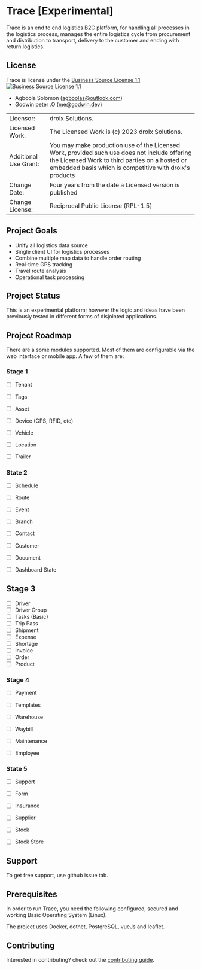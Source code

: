# Trace [Experimental]

Trace is an end to end logistics B2C platform, for handling all processes in the logistics process,
manages the entire logistics cycle from procurement and distribution to transport,
delivery to the customer and ending with return logistics.

## License

Trace is license under the [Business Source License 1.1](./LICENSE.md) [![Business Source License 1.1](https://img.shields.io/badge/license-BSL--1.1-blue.svg?style=flat-square)](./LICENSE.md)

- Agboola Solomon ([agboolas@outlook.com](mailto:agboolas@outlook.com))
- Godwin peter .O ([me@godwin.dev](mailto:me@godwin.dev))

|                       |                                                                                                                                                                                                           |
| --------------------- |-----------------------------------------------------------------------------------------------------------------------------------------------------------------------------------------------------------|
| Licensor:             | drolx Solutions.                                                                                                                                                                                          |
| Licensed Work:        | The Licensed Work is (c) 2023 drolx Solutions.                                                                                                                                                          |
| Additional Use Grant: | You may make production use of the Licensed Work, provided such use does not include offering the Licensed Work to third parties on a hosted or embedded basis which is competitive with drolx's products |
| Change Date:          | Four years from the date a Licensed version is published                                                                                                                                                  |
| Change License:       | Reciprocal Public License (RPL-1.5)                                                                                                                                                                       |

## Project Goals
* Unify all logistics data source
* Single client UI for logistics processes
* Combine multiple map data to handle order routing
* Real-time GPS tracking
* Travel route analysis
* Operational task processing


## Project Status
This is an experimental platform; however the logic and ideas have been previously tested
in different forms of disjointed applications.



## Project Roadmap

There are a some modules supported. Most of them are configurable via the web
interface or mobile app. A few of them are:

### Stage 1

- [ ] Tenant
- [ ] Tags
- [ ] Asset
- [ ] Device (GPS, RFID, etc)
- [ ] Vehicle
- [ ] Location
- [ ] Trailer


### State 2

- [ ] Schedule
- [ ] Route
- [ ] Event
- [ ] Branch
- [ ] Contact
- [ ] Customer
- [ ] Document
- [ ] Dashboard State


## Stage 3

- [ ] Driver
- [ ] Driver Group
- [ ] Tasks (Basic)
- [ ] Trip Pass
- [ ] Shipment
- [ ] Expense
- [ ] Shortage
- [ ] Invoice
- [ ] Order
- [ ] Product

### Stage 4

- [ ] Payment
- [ ] Templates
- [ ] Warehouse
- [ ] Waybill
- [ ] Maintenance
- [ ] Employee


### State 5

- [ ] Support
- [ ] Form
- [ ] Insurance
- [ ] Supplier
- [ ] Stock
- [ ] Stock Store



## Support

To get free support, use github issue tab.

## Prerequisites

In order to run Trace, you need the following configured, secured  and
working Basic Operating System (Linux).

The project uses Docker, dotnet, PostgreSQL, vueJs and leaflet.

## Contributing

Interested in contributing? check out the [contributing guide](./CONTRIBUTING.md).


